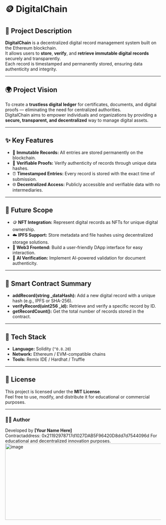 # 🪙 DigitalChain

## 📖 Project Description
**DigitalChain** is a decentralized digital record management system built on the Ethereum blockchain.  
It allows users to **store**, **verify**, and **retrieve immutable digital records** securely and transparently.  
Each record is timestamped and permanently stored, ensuring data authenticity and integrity.

---

## 🌍 Project Vision
To create a **trustless digital ledger** for certificates, documents, and digital proofs — eliminating the need for centralized authorities.  
DigitalChain aims to empower individuals and organizations by providing a **secure, transparent, and decentralized** way to manage digital assets.

---

## ✨ Key Features
- 🔐 **Immutable Records:** All entries are stored permanently on the blockchain.  
- 🧾 **Verifiable Proofs:** Verify authenticity of records through unique data hashes.  
- ⏰ **Timestamped Entries:** Every record is stored with the exact time of submission.  
- 🌐 **Decentralized Access:** Publicly accessible and verifiable data with no intermediaries.  

---

## 🚀 Future Scope
- 🪙 **NFT Integration:** Represent digital records as NFTs for unique digital ownership.  
- ☁️ **IPFS Support:** Store metadata and file hashes using decentralized storage solutions.  
- 🧩 **Web3 Frontend:** Build a user-friendly DApp interface for easy interaction.  
- 🧠 **AI Verification:** Implement AI-powered validation for document authenticity.

---

## 🧠 Smart Contract Summary
- **addRecord(string _dataHash):** Add a new digital record with a unique hash (e.g., IPFS or SHA-256).  
- **verifyRecord(uint256 _id):** Retrieve and verify a specific record by ID.  
- **getRecordCount():** Get the total number of records stored in the contract.  

---

## 🧱 Tech Stack
- **Language:** Solidity (`^0.8.20`)  
- **Network:** Ethereum / EVM-compatible chains  
- **Tools:** Remix IDE / Hardhat / Truffle  

---

## 📜 License
This project is licensed under the **MIT License**.  
Feel free to use, modify, and distribute it for educational or commercial purposes.

---

### 👨‍💻 Author
Developed by **[Your Name Here]**  
Contractaddress: 0x21192978717d1027DAB5F96420D8dd7d7544096d
For educational and decentralized innovation purposes.<img width="1370" height="246" alt="image" src="https://github.com/user-attachments/assets/68785349-eb9e-40b0-9618-f6467fe9cd71" />

